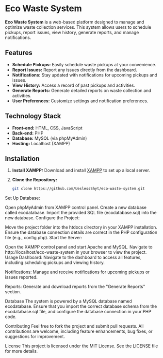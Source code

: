 # Eco Waste System

**Eco Waste System** is a web-based platform designed to manage and optimize waste collection services. This system allows users to schedule pickups, report issues, view history, generate reports, and manage notifications.

## Features

- **Schedule Pickups:** Easily schedule waste pickups at your convenience.
- **Report Issues:** Report any issues directly from the dashboard.
- **Notifications:** Stay updated with notifications for upcoming pickups and issues.
- **View History:** Access a record of past pickups and activities.
- **Generate Reports:** Generate detailed reports on waste collection and activities.
- **User Preferences:** Customize settings and notification preferences.

## Technology Stack

- **Front-end:** HTML, CSS, JavaScript
- **Back-end:** PHP
- **Database:** MySQL (via phpMyAdmin)
- **Hosting:** Localhost (XAMPP)

## Installation

1. **Install XAMPP:**
   Download and install [XAMPP](https://www.apachefriends.org/index.html) to set up a local server.

2. **Clone the Repository:**
   ```bash
   git clone https://github.com/UeslessShyt/eco-waste-system.git
Set Up Database:

Open phpMyAdmin from XAMPP control panel.
Create a new database called ecodatabase.
Import the provided SQL file (ecodatabase.sql) into the new database.
Configure the Project:

Move the project folder into the htdocs directory in your XAMPP installation.
Ensure the database connection details are correct in the PHP configuration file (e.g., config.php).
Start the Server:

Open the XAMPP control panel and start Apache and MySQL.
Navigate to http://localhost/eco-waste-system in your browser to view the project.
Usage
Dashboard: Navigate to the dashboard to access all features, including scheduling pickups and viewing history.

Notifications: Manage and receive notifications for upcoming pickups or issues reported.

Reports: Generate and download reports from the "Generate Reports" section.

Database
The system is powered by a MySQL database named ecodatabase. Ensure that you import the correct database schema from the ecodatabase.sql file, and configure the database connection in your PHP code.

Contributing
Feel free to fork the project and submit pull requests. All contributions are welcome, including feature enhancements, bug fixes, or suggestions for improvement.

License
This project is licensed under the MIT License. See the LICENSE file for more details.
